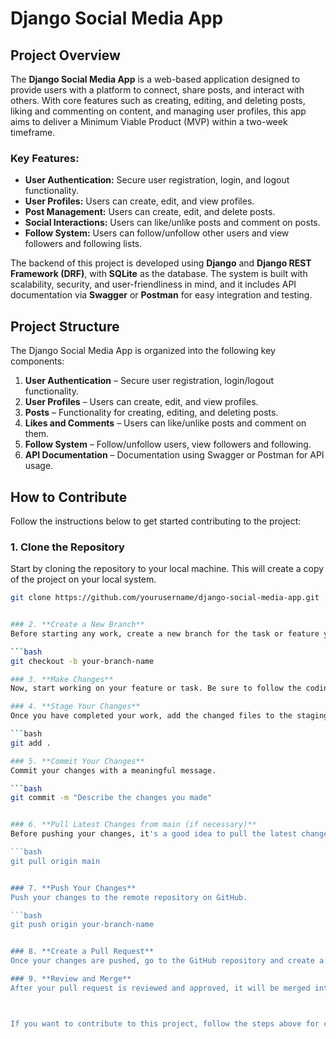 # Django Social Media App

## Project Overview

The **Django Social Media App** is a web-based application designed to provide users with a platform to connect, share posts, and interact with others. With core features such as creating, editing, and deleting posts, liking and commenting on content, and managing user profiles, this app aims to deliver a Minimum Viable Product (MVP) within a two-week timeframe.

### Key Features:
- **User Authentication:** Secure user registration, login, and logout functionality.
- **User Profiles:** Users can create, edit, and view profiles.
- **Post Management:** Users can create, edit, and delete posts.
- **Social Interactions:** Users can like/unlike posts and comment on posts.
- **Follow System:** Users can follow/unfollow other users and view followers and following lists.

The backend of this project is developed using **Django** and **Django REST Framework (DRF)**, with **SQLite** as the database. The system is built with scalability, security, and user-friendliness in mind, and it includes API documentation via **Swagger** or **Postman** for easy integration and testing.

## Project Structure

The Django Social Media App is organized into the following key components:

1. **User Authentication** – Secure user registration, login/logout functionality.
2. **User Profiles** – Users can create, edit, and view profiles.
3. **Posts** – Functionality for creating, editing, and deleting posts.
4. **Likes and Comments** – Users can like/unlike posts and comment on them.
5. **Follow System** – Follow/unfollow users, view followers and following.
6. **API Documentation** – Documentation using Swagger or Postman for API usage.

## How to Contribute

Follow the instructions below to get started contributing to the project:

### 1. **Clone the Repository**

Start by cloning the repository to your local machine. This will create a copy of the project on your local system.

```bash
git clone https://github.com/yourusername/django-social-media-app.git


### 2. **Create a New Branch**
Before starting any work, create a new branch for the task or feature you are working on. This will help keep the main branch (usually main or master) clean and free of incomplete work.

```bash
git checkout -b your-branch-name

### 3. **Make Changes**
Now, start working on your feature or task. Be sure to follow the coding conventions and best practices for Django and DRF. Write clear, concise commit messages that describe the changes you made.

### 4. **Stage Your Changes**
Once you have completed your work, add the changed files to the staging area.

```bash
git add .

### 5. **Commit Your Changes**
Commit your changes with a meaningful message.

```bash
git commit -m "Describe the changes you made"


### 6. **Pull Latest Changes from main (if necessary)**
Before pushing your changes, it's a good idea to pull the latest changes from the main branch to ensure you have the most up-to-date version of the project. This helps avoid conflicts.

```bash
git pull origin main


### 7. **Push Your Changes**
Push your changes to the remote repository on GitHub.

```bash
git push origin your-branch-name


### 8. **Create a Pull Request**
Once your changes are pushed, go to the GitHub repository and create a Pull Request (PR). In the PR description, provide a clear explanation of what your changes do and any specific details the reviewers should know.

### 9. **Review and Merge**
After your pull request is reviewed and approved, it will be merged into the main branch. Be sure to delete your branch after the merge to keep the repository clean.



If you want to contribute to this project, follow the steps above for cloning, creating branches, pushing, and submitting pull requests. Be sure to follow the coding conventions and test your changes before submitting them.